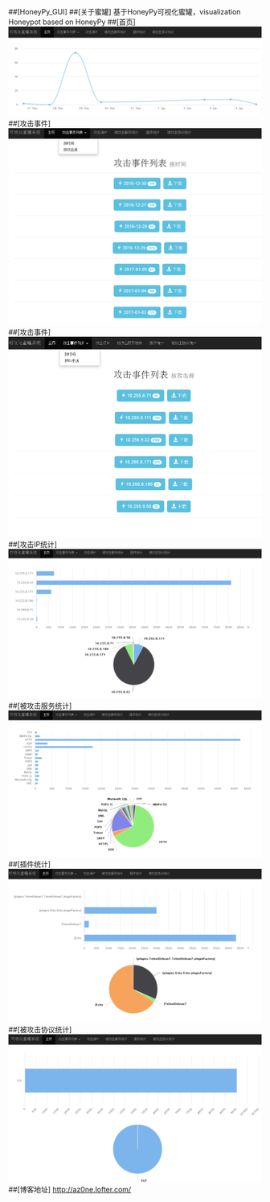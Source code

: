 ﻿##[HoneyPy_GUI]
##[关于蜜罐]
基于HoneyPy可视化蜜罐，visualization Honeypot based on HoneyPy
##[首页]
![首页](/1111.PNG)
##[攻击事件]
![攻击事件](/2222.PNG)
##[攻击事件]
![攻击事件](/3333.PNG)
##[攻击IP统计]
![攻击IP](/4444.PNG)
##[被攻击服务统计]
![serv](/5555.PNG)
##[插件统计]
![plugs](/6666.PNG)
##[被攻击协议统计]
![p](/7777.PNG)
##[博客地址]
http://az0ne.lofter.com/